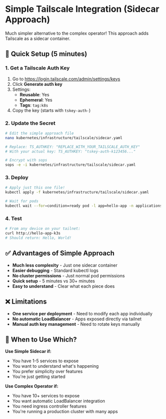 # Simple Tailscale Integration (Sidecar Approach)

Much simpler alternative to the complex operator! This approach adds Tailscale as a sidecar container.

## 🚀 Quick Setup (5 minutes)

### 1. Get a Tailscale Auth Key
1. Go to https://login.tailscale.com/admin/settings/keys
2. Click **Generate auth key**
3. Settings:
   - **Reusable**: Yes
   - **Ephemeral**: Yes 
   - **Tags**: `tag:k8s`
4. Copy the key (starts with `tskey-auth-`)

### 2. Update the Secret
```bash
# Edit the simple approach file
nano kubernetes/infrastructure/tailscale/sidecar.yaml

# Replace: TS_AUTHKEY: "REPLACE_WITH_YOUR_TAILSCALE_AUTH_KEY"
# With your actual key: TS_AUTHKEY: "tskey-auth-k123456..."

# Encrypt with sops
sops -e -i kubernetes/infrastructure/tailscale/sidecar.yaml
```

### 3. Deploy
```bash
# Apply just this one file!
kubectl apply -f kubernetes/infrastructure/tailscale/sidecar.yaml

# Wait for pods
kubectl wait --for=condition=ready pod -l app=hello-app -n applications --timeout=120s
```

### 4. Test
```bash
# From any device on your tailnet:
curl http://hello-app-k3s
# Should return: Hello, World!
```

## ✅ Advantages of Simple Approach

- **Much less complexity** - Just one sidecar container
- **Easier debugging** - Standard kubectl logs
- **No cluster permissions** - Just normal pod permissions  
- **Quick setup** - 5 minutes vs 30+ minutes
- **Easy to understand** - Clear what each piece does

## ❌ Limitations

- **One service per deployment** - Need to modify each app individually
- **No automatic LoadBalancer** - Apps exposed directly via tailnet
- **Manual auth key management** - Need to rotate keys manually

## 🤔 When to Use Which?

**Use Simple Sidecar if:**
- You have 1-5 services to expose
- You want to understand what's happening
- You prefer simplicity over features
- You're just getting started

**Use Complex Operator if:**
- You have 10+ services to expose
- You want automatic LoadBalancer integration
- You need ingress controller features
- You're running a production cluster with many apps 